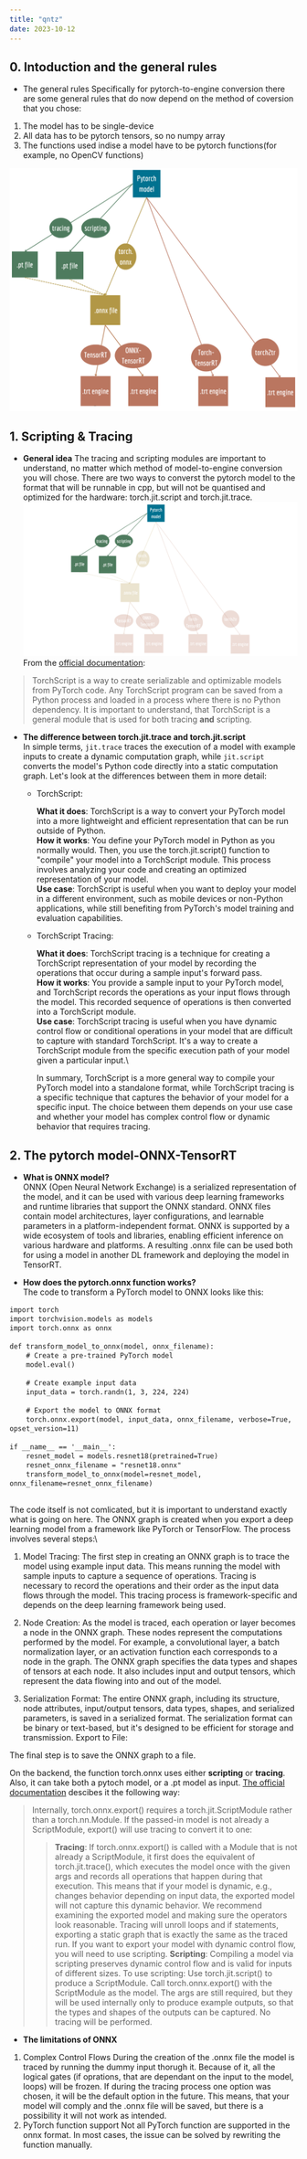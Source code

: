 ```yaml
---
title: "qntz"
date: 2023-10-12
---
```


## 0. Intoduction and the general rules 

+ The general rules
Specifically for pytorch-to-engine conversion there are some general rules that do now depend on the method of coversion that you chose:
1. The model has to be single-device
2. All data has to be pytorch tensors, so no numpy array 
3. The functions used indise a model have to be pytorch functions(for example, no OpenCV functions)

![general_idea](Quantization.png)


## 1. Scripting & Tracing 

- **General idea**
The tracing and scripting modules are important to understand, no matter which method of model-to-engine conversion you will chose. 
There are two ways to converst the pytorch model to the format that will be runnable in cpp, but will not be quantised and optimized for the hardware: torch.jit.script and torch.jit.trace.
![general_idea](Quantization_tr_sc.png)
From the [official documentation](https://pytorch.org/docs/master/jit.html): 
>TorchScript is a way to create serializable and optimizable models from PyTorch code. Any TorchScript program can be saved from a Python process and loaded in a process where there is no Python dependency.
It is important to understand, that TorchScript is a general module that is used for both tracing **and** scripting.

- **The difference between torch.jit.trace and torch.jit.script**\
In simple terms, `jit.trace` traces the execution of a model with example inputs to create a dynamic computation graph, while `jit.script` converts the model's Python code directly into a static computation graph.
Let's look at the differences between them in more detail:

  - TorchScript:
  
    **What it does**: TorchScript is a way to convert your PyTorch model into a more lightweight and efficient representation that can be run outside of Python.\
    **How it works**: You define your PyTorch model in Python as you normally would. Then, you use the torch.jit.script() function to "compile" your model into a TorchScript module. This process involves analyzing your code and creating an optimized representation of your model.\
    **Use case**: TorchScript is useful when you want to deploy your model in a different environment, such as mobile devices or non-Python applications, while still benefiting from PyTorch's model training and evaluation capabilities.

  - TorchScript Tracing:

    **What it does**: TorchScript tracing is a technique for creating a TorchScript representation of your model by recording the operations that occur during a sample input's forward pass.\
    **How it works**: You provide a sample input to your PyTorch model, and TorchScript records the operations as your input flows through the model. This recorded sequence of operations is then converted into a TorchScript module.\
    **Use case**: TorchScript tracing is useful when you have dynamic control flow or conditional operations in your model that are difficult to capture with standard TorchScript. It's a way to create a TorchScript module from the specific execution path of your model given a particular input.\
    
    In summary, TorchScript is a more general way to compile your PyTorch model into a standalone format, while TorchScript tracing is a specific technique that captures the behavior of your model for a specific input. The choice between them depends on your use case and whether your model has complex control flow or dynamic behavior that requires tracing.


## 2. The pytorch model-ONNX-TensorRT

- **What is ONNX model?**\
ONNX (Open Neural Network Exchange) is a serialized representation of the model, and it can be used with various deep learning frameworks and runtime libraries that support the ONNX standard. ONNX files contain model architectures, layer configurations, and learnable parameters in a platform-independent format. ONNX is supported by a wide ecosystem of tools and libraries, enabling efficient inference on various hardware and platforms. A resulting .onnx file can be used both for using a model in another DL framework and deploying the model in TensorRT.

- **How does the pytorch.onnx function works?**\
The code to transform a PyTorch model to ONNX looks like this:

```
import torch
import torchvision.models as models
import torch.onnx as onnx

def transform_model_to_onnx(model, onnx_filename):
    # Create a pre-trained PyTorch model
    model.eval()

    # Create example input data
    input_data = torch.randn(1, 3, 224, 224)

    # Export the model to ONNX format
    torch.onnx.export(model, input_data, onnx_filename, verbose=True, opset_version=11)

if __name__ == '__main__':
    resnet_model = models.resnet18(pretrained=True)
    resnet_onnx_filename = "resnet18.onnx"
    transform_model_to_onnx(model=resnet_model, onnx_filename=resnet_onnx_filename)
    
```
The code itself is not comlicated, but it is important to understand exactly what is going on here. 
The ONNX graph is created when you export a deep learning model from a framework like PyTorch or TensorFlow. The process involves several steps:\

1. Model Tracing:
The first step in creating an ONNX graph is to trace the model using example input data. This means running the model with sample inputs to capture a sequence of operations.
Tracing is necessary to record the operations and their order as the input data flows through the model. This tracing process is framework-specific and depends on the deep learning framework being used.

2. Node Creation:
As the model is traced, each operation or layer becomes a node in the ONNX graph. These nodes represent the computations performed by the model. For example, a convolutional layer, a batch normalization layer, or an activation function each corresponds to a node in the graph.  The ONNX graph specifies the data types and shapes of tensors at each node. It also includes input and output tensors, which represent the data flowing into and out of the model.

3. Serialization Format:
The entire ONNX graph, including its structure, node attributes, input/output tensors, data types, shapes, and serialized parameters, is saved in a serialized format.
The serialization format can be binary or text-based, but it's designed to be efficient for storage and transmission.
Export to File:

The final step is to save the ONNX graph to a file. 

On the backend, the function torch.onnx uses either **scripting** or **tracing**. Also, it can take both a pytoch model, or a .pt model as input. [The official documentation](https://pytorch.org/docs/master/onnx.html) descibes it the following way:

>Internally, torch.onnx.export() requires a torch.jit.ScriptModule rather than a torch.nn.Module. If the passed-in model is not already a ScriptModule, export() will use tracing to convert it to one:
>>**Tracing**: If torch.onnx.export() is called with a Module that is not already a ScriptModule, it first does the equivalent of torch.jit.trace(), which executes the model once with the given args and records all operations that happen during that execution. This means that if your model is dynamic, e.g., changes behavior depending on input data, the exported model will not capture this dynamic behavior. We recommend examining the exported model and making sure the operators look reasonable. Tracing will unroll loops and if statements, exporting a static graph that is exactly the same as the traced run. If you want to export your model with dynamic control flow, you will need to use scripting.
>>**Scripting**: Compiling a model via scripting preserves dynamic control flow and is valid for inputs of different sizes. To use scripting:
Use torch.jit.script() to produce a ScriptModule.
Call torch.onnx.export() with the ScriptModule as the model. The args are still required, but they will be used internally only to produce example outputs, so that the types and shapes of the outputs can be captured. No tracing will be performed.

- **The limitations of ONNX**
1. Complex Control Flows
During the creation of the .onnx file the model is traced by running the dummy input thorugh it. Because of it, all the logical gates (if oprations, that are dependant on the input to the model, loops) will be frozen. If during the tracing process one option was chosen, it will be the default option in the future. This means, that your model will comply and the .onnx file will be saved, but there is a possibility it will not work as intended.
2. PyTorch function support
Not all PyTorch function are supported in the onnx format. In most cases, the issue can be solved by rewriting the function manually. 
